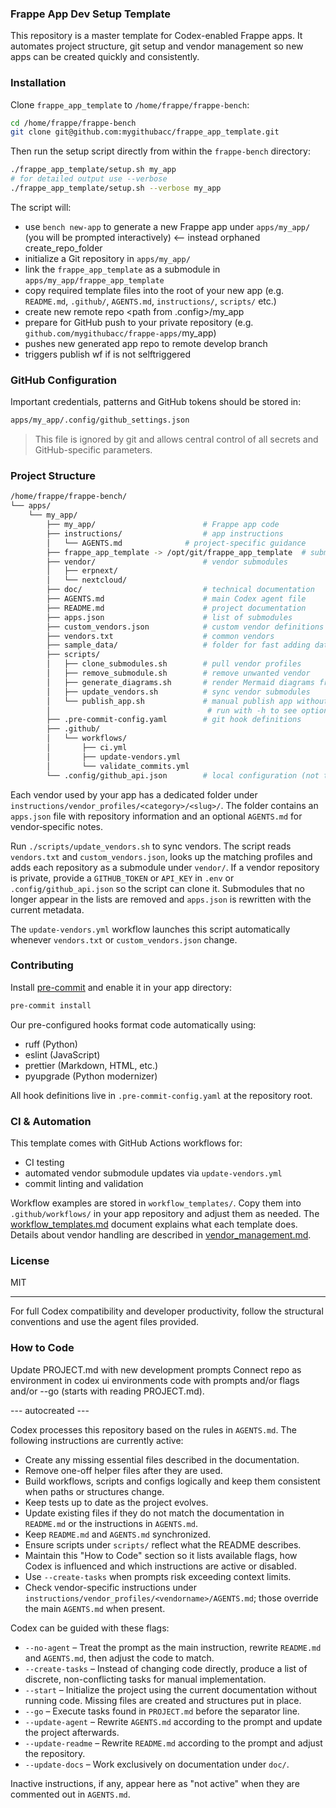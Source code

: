 ### Frappe App Dev Setup Template

This repository is a master template for Codex-enabled Frappe apps. It automates project structure, git setup and vendor management so new apps can be created quickly and consistently.

### Installation

Clone `frappe_app_template` to `/home/frappe/frappe-bench`:

```bash
cd /home/frappe/frappe-bench
git clone git@github.com:mygithubacc/frappe_app_template.git
```

Then run the setup script directly from within the `frappe-bench` directory:

```bash
./frappe_app_template/setup.sh my_app
# for detailed output use --verbose
./frappe_app_template/setup.sh --verbose my_app
```

The script will:

- use `bench new-app` to generate a new Frappe app under `apps/my_app/` (you will be prompted interactively) <-- instead orphaned create_repo_folder
- initialize a Git repository in `apps/my_app/`
- link the `frappe_app_template` as a submodule in `apps/my_app/frappe_app_template`
- copy required template files into the root of your new app (e.g. `README.md`, `.github/`, `AGENTS.md`, `instructions/`, `scripts/` etc.)
- create new remote repo <path from .config>/my_app
- prepare for GitHub push to your private repository (e.g. `github.com/mygithubacc/frappe-apps/`my_app)
- pushes new generated app repo to remote develop branch
- triggers publish wf if is not selftriggered

### GitHub Configuration

Important credentials, patterns and GitHub tokens should be stored in:

```bash
apps/my_app/.config/github_settings.json
```

> This file is ignored by git and allows central control of all secrets and GitHub-specific parameters.

### Project Structure

```bash
/home/frappe/frappe-bench/
└── apps/
    └── my_app/
        ├── my_app/                        # Frappe app code
        ├── instructions/                  # app instructions
        │   └── AGENTS.md              # project-specific guidance
        ├── frappe_app_template -> /opt/git/frappe_app_template  # submodule link
        ├── vendor/                        # vendor submodules
        │   ├── erpnext/
        │   └── nextcloud/
        ├── doc/                           # technical documentation
        ├── AGENTS.md                      # main Codex agent file
        ├── README.md                      # project documentation
        ├── apps.json                      # list of submodules
        ├── custom_vendors.json            # custom vendor definitions
        ├── vendors.txt                    # common vendors
        ├── sample_data/                   # folder for fast adding data to context
        ├── scripts/
        │   ├── clone_submodules.sh        # pull vendor profiles
        │   ├── remove_submodule.sh        # remove unwanted vendor
        │   ├── generate_diagrams.sh       # render Mermaid diagrams from doc/
        │   ├── update_vendors.sh          # sync vendor submodules
        │   └── publish_app.sh             # manual publish app without dev files --> create pull request with new tag <vx.x.x> auto upscaling with choice of dev-stable <vx.x.x+1>, test-stable <vx.x+1.0>, major <vx+1.0.0>
        │                                   # run with -h to see options
        ├── .pre-commit-config.yaml        # git hook definitions
        ├── .github/
        │   └── workflows/
        │       ├── ci.yml
        │       ├── update-vendors.yml
        │       └── validate_commits.yml
        └── .config/github_api.json        # local configuration (not tracked)
```

Each vendor used by your app has a dedicated folder under `instructions/vendor_profiles/<category>/<slug>/`.
The folder contains an `apps.json` file with repository information and an optional `AGENTS.md` for vendor‑specific notes.

Run `./scripts/update_vendors.sh` to sync vendors. The script reads `vendors.txt` and `custom_vendors.json`, looks up the matching profiles and adds each repository as a submodule under `vendor/`. If a vendor repository is private, provide a `GITHUB_TOKEN` or `API_KEY` in `.env` or `.config/github_api.json` so the script can clone it. Submodules that no longer appear in the lists are removed and `apps.json` is rewritten with the current metadata.

The `update-vendors.yml` workflow launches this script automatically whenever `vendors.txt` or `custom_vendors.json` change.

### Contributing

Install [pre-commit](https://pre-commit.com/) and enable it in your app directory:

```bash
pre-commit install
```

Our pre-configured hooks format code automatically using:

- ruff (Python)
- eslint (JavaScript)
- prettier (Markdown, HTML, etc.)
- pyupgrade (Python modernizer)

All hook definitions live in `.pre-commit-config.yaml` at the repository root.

### CI & Automation

This template comes with GitHub Actions workflows for:

- CI testing
- automated vendor submodule updates via `update-vendors.yml`
- commit linting and validation

Workflow examples are stored in `workflow_templates/`. Copy them into
`.github/workflows/` in your app repository and adjust them as needed.
The [workflow_templates.md](doc/workflow_templates.md) document explains what
each template does. Details about vendor handling are described in
[vendor_management.md](doc/vendor_management.md).

### License

MIT

---

For full Codex compatibility and developer productivity, follow the structural conventions and use the agent files provided.

### How to Code

Update PROJECT.md with new development prompts
Connect repo as environment in codex ui environments
code with prompts and/or flags and/or --go (starts with reading PROJECT.md).

--- autocreated ---

Codex processes this repository based on the rules in `AGENTS.md`. The following instructions are currently active:

- Create any missing essential files described in the documentation.
- Remove one-off helper files after they are used.
- Build workflows, scripts and configs logically and keep them consistent when paths or structures change.
- Keep tests up to date as the project evolves.
- Update existing files if they do not match the documentation in `README.md` or the instructions in `AGENTS.md`.
- Keep `README.md` and `AGENTS.md` synchronized.
- Ensure scripts under `scripts/` reflect what the README describes.
- Maintain this "How to Code" section so it lists available flags, how Codex is influenced and which instructions are active or disabled.
- Use `--create-tasks` when prompts risk exceeding context limits.
- Check vendor-specific instructions under `instructions/vendor_profiles/<vendorname>/AGENTS.md`; those override the main `AGENTS.md` when present.

Codex can be guided with these flags:

- `--no-agent` &ndash; Treat the prompt as the main instruction, rewrite `README.md` and `AGENTS.md`, then adjust the code to match.
- `--create-tasks` &ndash; Instead of changing code directly, produce a list of discrete, non-conflicting tasks for manual implementation.
- `--start` &ndash; Initialize the project using the current documentation without running code. Missing files are created and structures put in place.
- `--go` &ndash; Execute tasks found in `PROJECT.md` before the separator line.
- `--update-agent` &ndash; Rewrite `AGENTS.md` according to the prompt and update the project afterwards.
- `--update-readme` &ndash; Rewrite `README.md` according to the prompt and adjust the repository.
- `--update-docs` &ndash; Work exclusively on documentation under `doc/`.

Inactive instructions, if any, appear here as "not active" when they are commented out in `AGENTS.md`.
